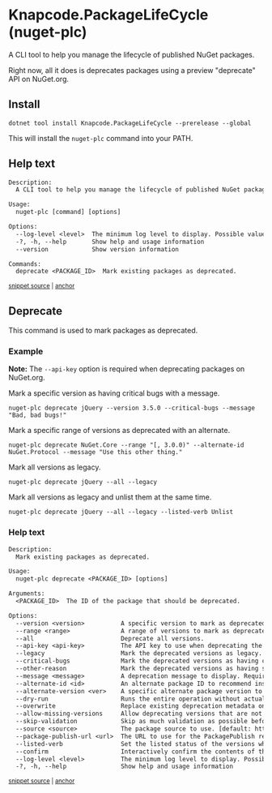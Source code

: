 # Knapcode.PackageLifeCycle (nuget-plc)

A CLI tool to help you manage the lifecycle of published NuGet packages.

Right now, all it does is deprecates packages using a preview "deprecate" API on NuGet.org.

## Install

```console
dotnet tool install Knapcode.PackageLifeCycle --prerelease --global
```

This will install the `nuget-plc` command into your PATH.

## Help text

<!-- snippet: ProgramTests.Help.verified.txt -->
<a id='snippet-ProgramTests.Help.verified.txt'></a>
```txt
Description:
  A CLI tool to help you manage the lifecycle of published NuGet packages.

Usage:
  nuget-plc [command] [options]

Options:
  --log-level <level>  The minimum log level to display. Possible values: Verbose, Debug, Information, Warning, Error, Fatal [default: Information]
  -?, -h, --help       Show help and usage information
  --version            Show version information

Commands:
  deprecate <PACKAGE_ID>  Mark existing packages as deprecated.
```
<sup><a href='/test/NuGet.PackageLifeCycle.Test/ProgramTests.Help.verified.txt#L1-L14' title='Snippet source file'>snippet source</a> | <a href='#snippet-ProgramTests.Help.verified.txt' title='Start of snippet'>anchor</a></sup>
<!-- endSnippet -->

## Deprecate

This command is used to mark packages as deprecated.

### Example

**Note:** The `--api-key` option is required when deprecating packages on NuGet.org.

Mark a specific version as having critical bugs with a message.

```console
nuget-plc deprecate jQuery --version 3.5.0 --critical-bugs --message "Bad, bad bugs!"
```

Mark a specific range of versions as deprecated with an alternate.

```console
nuget-plc deprecate NuGet.Core --range "[, 3.0.0)" --alternate-id NuGet.Protocol --message "Use this other thing."
```

Mark all versions as legacy.

```console
nuget-plc deprecate jQuery --all --legacy
```

Mark all versions as legacy and unlist them at the same time.

```console
nuget-plc deprecate jQuery --all --legacy --listed-verb Unlist
```

### Help text

<!-- snippet: ProgramTests.Help_deprecate.verified.txt -->
<a id='snippet-ProgramTests.Help_deprecate.verified.txt'></a>
```txt
Description:
  Mark existing packages as deprecated.

Usage:
  nuget-plc deprecate <PACKAGE_ID> [options]

Arguments:
  <PACKAGE_ID>  The ID of the package that should be deprecated.

Options:
  --version <version>          A specific version to mark as deprecated (multiple allowed).
  --range <range>              A range of versions to mark as deprecated (multiple allowed).
  --all                        Deprecate all versions.
  --api-key <api-key>          The API key to use when deprecating the package.
  --legacy                     Mark the deprecated versions as legacy.
  --critical-bugs              Mark the deprecated versions as having critical bugs.
  --other-reason               Mark the deprecated versions as having some other deprecation reason. Enabled by default if no other deprecation reason is selected.
  --message <message>          A deprecation message to display. Required if --other-reason is specified or no other deprecation reason is selected.
  --alternate-id <id>          An alternate package ID to recommend instead of this package.
  --alternate-version <ver>    A specific alternate package version to recommend. Only usable with --alternate-id.
  --dry-run                    Runs the entire operation without actually submitting the deprecation request.
  --overwrite                  Replace existing deprecation metadata on a package version.
  --allow-missing-versions     Allow deprecating versions that are not yet available on the source.
  --skip-validation            Skip as much validation as possible before submitting the request. Automatically enables the --allow-missing-versions and --overwrite options.
  --source <source>            The package source to use. [default: https://api.nuget.org/v3/index.json]
  --package-publish-url <url>  The URL to use for the PackagePublish resource. For V2 package sources, you may need to provide --package-publish-url as well. [default: discovered via --source option for a V3 feed and uses a '/package' convention on a V2 feed]
  --listed-verb                Set the listed status of the versions while deprecating. Use Unlist to unlist the versions, Relist to relist them, or Unchanged to leave the current listed status. [default: Unchanged]
  --confirm                    Interactively confirm the contents of the deprecation API request before proceeding.
  --log-level <level>          The minimum log level to display. Possible values: Verbose, Debug, Information, Warning, Error, Fatal [default: Information]
  -?, -h, --help               Show help and usage information
```
<sup><a href='/test/NuGet.PackageLifeCycle.Test/ProgramTests.Help_deprecate.verified.txt#L1-L33' title='Snippet source file'>snippet source</a> | <a href='#snippet-ProgramTests.Help_deprecate.verified.txt' title='Start of snippet'>anchor</a></sup>
<!-- endSnippet -->

